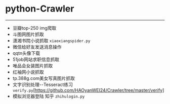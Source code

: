 # python-Crawler
--------------------
- 豆瓣top-250 img爬取
- 斗图网图片抓取
- 潇湘书院小说抓取  `xiaoxiangspider.py`
- 微信给好友发送消息操作
- qqtn头像下载
- 51job网站求职信息抓取
- 唯品会女装图片抓取
- 红袖网小说抓取
- tp.388g.com美女写真图片抓取
- 文字识别处理--Tesseract练习 `verify.py`[https://github.com/HAOyanWEI24/Crawler/tree/master/verify]
- 模拟浏览器登陆 知乎 `zhihulogin.py`
